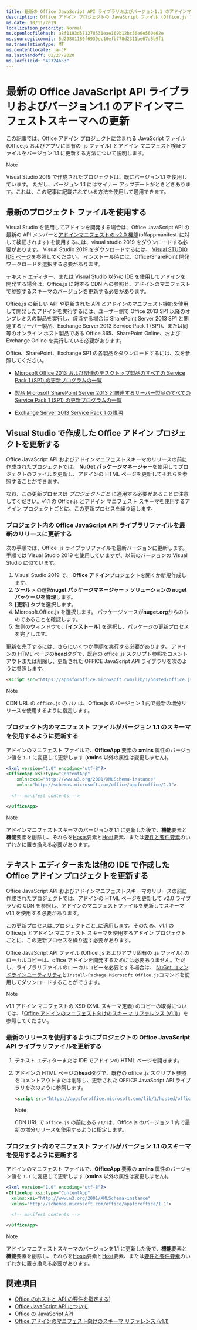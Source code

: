 ```yaml
---
title: 最新の Office JavaScript API ライブラリおよびバージョン1.1 のアドインマニフェストスキーマへの更新
description: Office アドイン プロジェクトの JavaScript ファイル (Office.js ファイルとアプリに固有の .js ファイル) とアドイン マニフェスト検証ファイルをバージョン 1.1 に更新します。
ms.date: 10/11/2019
localization_priority: Normal
ms.openlocfilehash: a8f1193d571278531eae169b12bc56e0e560e62e
ms.sourcegitcommit: 5d29801180f6939ec10efb778d2311be67d8b9f1
ms.translationtype: MT
ms.contentlocale: ja-JP
ms.lasthandoff: 02/27/2020
ms.locfileid: "42324653"
---
```

# <a name="update-to-the-latest-office-javascript-api-library-and-version-11-add-in-manifest-schema"></a>最新の Office JavaScript API ライブラリおよびバージョン1.1 のアドインマニフェストスキーマへの更新

この記事では、Office アドイン プロジェクトに含まれる JavaScript ファイル (Office.js およびアプリに固有の .js ファイル) とアドイン マニフェスト検証ファイルをバージョン 1.1 に更新する方法について説明します。

> [!NOTE]
> Visual Studio 2019 で作成されたプロジェクトは、既にバージョン1.1 を使用しています。 ただし、バージョン 1.1 にはマイナー アップデートがときどきあります。これは、この記事に記載されている方法を使用して適用できます。

## <a name="use-the-most-up-to-date-project-files"></a>最新のプロジェクト ファイルを使用する

Visual Studio を使用してアドインを開発する場合は、Office JavaScript API の最新の API メンバーと[アドインマニフェストの v2.0 機能](../develop/add-in-manifests.md)(offappmanifest-に対して検証されます) を使用するには、visual studio 2019 をダウンロードする必要があります。 Visual Studio 2019 をダウンロードするには、 [Visual STUDIO IDE ページ](https://visualstudio.microsoft.com/vs/)を参照してください。 インストール時には、Office/SharePoint 開発ワークロードを選択する必要があります。

テキスト エディター、または Visual Studio 以外の IDE を使用してアドインを開発する場合は、Office.js に対する CDN への参照と、アドインのマニフェストで参照するスキーマのバージョンを更新する必要があります。

Office.js の新しい API や更新された API とアドインのマニフェスト機能を使用して開発したアドインを実行するには、ユーザー側で Office 2013 SP1 以降のオンプレミスの製品を実行し、該当する場合は SharePoint Server 2013 SP1 と関連するサーバー製品、Exchange Server 2013 Service Pack 1 (SP1)、または同等のオンライン ホスト製品である Office 365、SharePoint Online、および Exchange Online を実行している必要があります。

Office、SharePoint、Exchange SP1 の各製品をダウンロードするには、次を参照してください。

- [Microsoft Office 2013 および関連のデスクトップ製品のすべての Service Pack 1 (SP1) の更新プログラムの一覧](https://support.microsoft.com/kb/2850036)

- [製品 Microsoft SharePoint Server 2013 と関連するサーバー製品のすべての Service Pack 1 (SP1) の更新プログラムの一覧](https://support.microsoft.com/kb/2850035)

- [Exchange Server 2013 Service Pack 1 の説明](https://support.microsoft.com/kb/2926248)


## <a name="updating-an-office-add-in-project-created-with-visual-studio"></a>Visual Studio で作成した Office アドイン プロジェクトを更新する

Office JavaScript API およびアドインマニフェストスキーマのリリースの前に作成されたプロジェクトでは、 **NuGet パッケージマネージャー**を使用してプロジェクトのファイルを更新し、アドインの HTML ページを更新してそれらを参照することができます。 

なお、この更新プロセスは _プロジェクトごと_ に適用する必要があることに注意してください。v1.1 の Office.js とアドイン マニフェスト スキーマを使用するアドイン プロジェクトごとに、この更新プロセスを繰り返します。

### <a name="update-the-office-javascript-api-library-files-in-your-project-to-the-newest-release"></a>プロジェクト内の Office JavaScript API ライブラリファイルを最新のリリースに更新する
次の手順では、Office .js ライブラリファイルを最新バージョンに更新します。 手順では Visual Studio 2019 を使用していますが、以前のバージョンの Visual Studio に似ています。

1. Visual Studio 2019 で、 **Office アドイン**プロジェクトを開くか新規作成します。
2. **ツール** > の選択**nuget パッケージマネージャー** > **ソリューションの nuget パッケージを管理**します。
3. **[更新]** タブを選択します。
4. Microsoft.Office.js を選択します。 パッケージソースが**nuget.org**からのものであることを確認します。
5. 左側のウィンドウで、[**インストール**] を選択し、パッケージの更新プロセスを完了します。

更新を完了するには、さらにいくつか手順を実行する必要があります。 アドインの HTML ページの**head**タグで、既存の office .js スクリプト参照をコメントアウトまたは削除し、更新された OFFICE JavaScript API ライブラリを次のように参照します。

  ```html
  <script src="https://appsforoffice.microsoft.com/lib/1/hosted/office.js" type="text/javascript"></script>
  ```

   > [!NOTE] 
   > CDN URL の `office.js` の `/1/` は、Office.js のバージョン 1 内で最新の増分リリースを使用するように指定します。


### <a name="update-the-manifest-file-in-your-project-to-use-schema-version-11"></a>プロジェクト内のマニフェスト ファイルがバージョン 1.1 のスキーマを使用するように更新する

アドインのマニフェスト ファイルで、**OfficeApp** 要素の **xmlns** 属性のバージョン値を `1.1` に変更して更新します (**xmlns** 以外の属性は変更しません)。

```xml
<?xml version="1.0" encoding="utf-8"?>
<OfficeApp xsi:type="ContentApp"
    xmlns:xsi="http://www.w3.org/2001/XMLSchema-instance"
    xmlns="http://schemas.microsoft.com/office/appforoffice/1.1">
  
  <!-- manifest contents -->

</OfficeApp>
```

> [!NOTE]
> アドインマニフェストスキーマのバージョンを1.1 に更新した後で、**機能**要素と**機能**要素を削除し、それらを[Hosts](/office/dev/add-ins/reference/manifest/hosts)要素と[Host](/office/dev/add-ins/reference/manifest/host)要素、または[要件と要件要素](specify-office-hosts-and-api-requirements.md)のいずれかに置き換える必要があります。

## <a name="updating-an-office-add-in-project-created-with-a-text-editor-or-other-ide"></a>テキスト エディターまたは他の IDE で作成した Office アドイン プロジェクトを更新する

Office JavaScript API およびアドインマニフェストスキーマのリリースの前に作成されたプロジェクトでは、アドインの HTML ページを更新して v2.0 ライブラリの CDN を参照し、アドインのマニフェストファイルを更新してスキーマ v1.1 を使用する必要があります。 

この更新プロセスは_プロジェクトごと_に適用します。そのため、v1.1 の Office.js とアドイン マニフェスト スキーマを使用するアドイン プロジェクトごとに、この更新プロセスを繰り返す必要があります。

Office JavaScript API ファイル (Office .js およびアプリ固有の .js ファイル) のローカルコピーは、office アドインを開発するためには必要ありません。ただし、ライブラリファイルのローカルコピーを必要とする場合は、 [NuGet コマンドラインユーティリティ](https://docs.nuget.org/consume/installing-nuget)と`Install-Package Microsoft.Office.js`コマンドを使用してダウンロードすることができます。

> [!NOTE]
> v1.1 アドイン マニフェストの XSD (XML スキーマ定義) のコピーの取得については、「[Office アドインのマニフェスト向けのスキーマ リファレンス (v1.1)](../develop/add-in-manifests.md)」を参照してください。


### <a name="update-the-office-javascript-api-library-files-in-your-project-to-use-the-newest-release"></a>最新のリリースを使用するようにプロジェクトの Office JavaScript API ライブラリファイルを更新する

1. テキスト エディターまたは IDE でアドインの HTML ページを開きます。

2. アドインの HTML ページの**head**タグで、既存の office .js スクリプト参照をコメントアウトまたは削除し、更新された OFFICE JavaScript API ライブラリを次のように参照します。

    ```html
    <script src="https://appsforoffice.microsoft.com/lib/1/hosted/office.js" type="text/javascript"></script>
    ```

   > [!NOTE]
   > CDN URL で `office.js` の前にある `/1/` は、Office.js のバージョン 1 内で最新の増分リリースを使用するように指定します。

### <a name="update-the-manifest-file-in-your-project-to-use-schema-version-11"></a>プロジェクト内のマニフェスト ファイルがバージョン 1.1 のスキーマを使用するように更新する

アドインのマニフェスト ファイルで、**OfficeApp** 要素の **xmlns** 属性のバージョン値を `1.1` に変更して更新します (**xmlns** 以外の属性は変更しません)。

```xml
<?xml version="1.0" encoding="utf-8"?>
<OfficeApp xsi:type="ContentApp"
  xmlns:xsi="http://www.w3.org/2001/XMLSchema-instance"
  xmlns="http://schemas.microsoft.com/office/appforoffice/1.1">
  
  <!-- manifest contents -->

</OfficeApp>
```

> [!NOTE]
> アドインマニフェストスキーマのバージョンを1.1 に更新した後で、**機能**要素と**機能**要素を削除し、それらを[Hosts](/office/dev/add-ins/reference/manifest/hosts)要素と[Host](/office/dev/add-ins/reference/manifest/host)要素、または[要件と要件要素](specify-office-hosts-and-api-requirements.md)のいずれかに置き換える必要があります。

## <a name="see-also"></a>関連項目

- [Office のホストと API の要件を指定する](specify-office-hosts-and-api-requirements.md)]
- [Office JavaScript API について](understanding-the-javascript-api-for-office.md)
- [Office の JavaScript API](/office/dev/add-ins/reference/javascript-api-for-office)
- [Office アドインのマニフェスト向けのスキーマ リファレンス (v1.1)](../develop/add-in-manifests.md)

